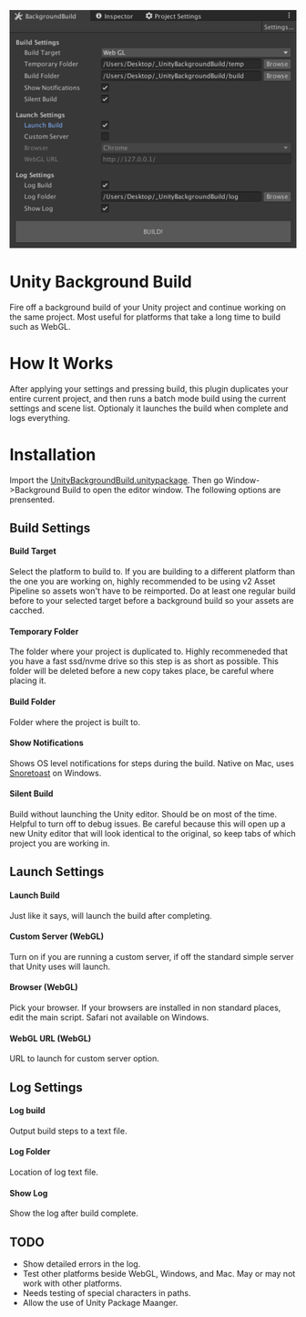![](Screenshot.png)

# Unity Background Build
Fire off a background build of your Unity project and continue working on the same project. Most useful for platforms that take a long time to build such as WebGL.

# How It Works
After applying your settings and pressing build, this plugin duplicates your entire current project, and then runs a batch mode build using the current settings and scene list.  Optionaly it launches the build when complete and logs everything.  

# Installation
Import the [UnityBackgroundBuild.unitypackage](https://github.com/RelativeDistance/UnityBackgroundBuild/raw/master/Assets/UnityBackgroundBuild.unitypackage).  Then go Window->Background Build to open the editor window.  The following options are prensented.

## Build Settings

#### Build Target
Select the platform to build to.  If you are building to a different platform than the one you are working on, highly recommended to be using v2 Asset Pipeline so assets won't have to be reimported.  Do at least one regular build before to your selected target before a background build so your assets are cacched.

#### Temporary Folder
The folder where your project is duplicated to.  Highly recommeneded that you have a fast ssd/nvme drive so this step is as short as possible.  This folder will be deleted before a new copy takes place, be careful where placing it.

#### Build Folder
Folder where the project is built to.

#### Show Notifications
Shows OS level notifications for steps during the build.  Native on Mac, uses [Snoretoast](https://github.com/KDE/snoretoast) on Windows.

#### Silent Build
Build without launching the Unity editor. Should be on most of the time.  Helpful to turn off to debug issues.  Be careful because this will open up a new Unity editor that will look identical to the original, so keep tabs of which project you are working in.

## Launch Settings

#### Launch Build
Just like it says, will launch the build after completing.  

#### Custom Server (WebGL)
Turn on if you are running a custom server, if off the standard simple server that Unity uses will launch.

#### Browser (WebGL)
Pick your browser.  If your browsers are installed in non standard places, edit the main script.  Safari not available on Windows.

#### WebGL URL (WebGL)
URL to launch for custom server option.

## Log Settings

#### Log build
Output build steps to a text file.

#### Log Folder
Location of log text file.

#### Show Log
Show the log after build complete.

## TODO
- Show detailed errors in the log.
- Test other platforms beside WebGL, Windows, and Mac. May or may not work with other platforms.
- Needs testing of special characters in paths.
- Allow the use of Unity Package Maanger.

